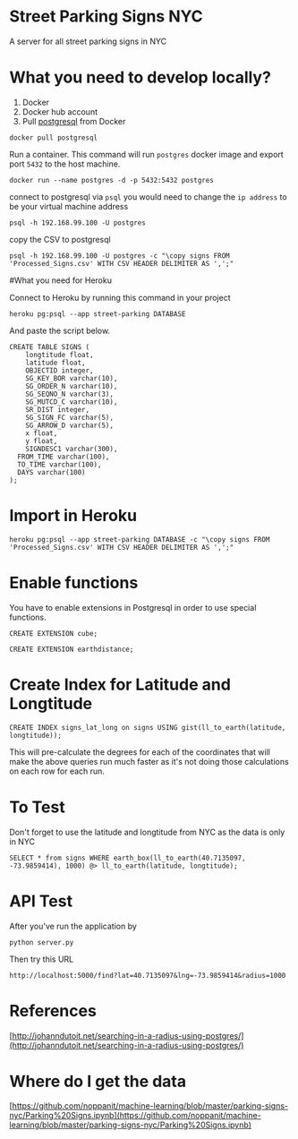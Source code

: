 # Street Parking Signs NYC
A server for all street parking signs in NYC

# What you need to develop locally?
1. Docker
2. Docker hub account
3. Pull [postgresql](https://hub.docker.com/_/postgres/) from Docker

```
docker pull postgresql
```

Run a container. This command will run `postgres` docker image and export port `5432` to the host machine.

```
docker run --name postgres -d -p 5432:5432 postgres
```

connect to postgresql via `psql` you would need to change the `ip address` to be your virtual machine address

```
psql -h 192.168.99.100 -U postgres
```

copy the CSV to postgresql
```
psql -h 192.168.99.100 -U postgres -c "\copy signs FROM 'Processed_Signs.csv' WITH CSV HEADER DELIMITER AS ',';"
```

#What you need for Heroku

Connect to Heroku by running this command in your project

```
heroku pg:psql --app street-parking DATABASE
```

And paste the script below.

```
CREATE TABLE SIGNS (
	longtitude float,
	latitude float,
	OBJECTID integer,
	SG_KEY_BOR varchar(10),
	SG_ORDER_N varchar(10),
	SG_SEQNO_N varchar(3),
	SG_MUTCD_C varchar(10),
	SR_DIST integer,
	SG_SIGN_FC varchar(5),
	SG_ARROW_D varchar(5),
	x float,
	y float,
	SIGNDESC1 varchar(300),
  FROM_TIME varchar(100),
  TO_TIME varchar(100),
  DAYS varchar(100)
);
```

# Import in Heroku

```
heroku pg:psql --app street-parking DATABASE -c "\copy signs FROM 'Processed_Signs.csv' WITH CSV HEADER DELIMITER AS ',';"
```

# Enable functions

You have to enable extensions in Postgresql in order to use special functions. 

```
CREATE EXTENSION cube;
```

```
CREATE EXTENSION earthdistance;
```

# Create Index for Latitude and Longtitude

```
CREATE INDEX signs_lat_long on signs USING gist(ll_to_earth(latitude, longtitude));
```

This will pre-calculate the degrees for each of the coordinates that will make the above queries run much faster as it's not doing those calculations on each row for each run.

# To Test

Don't forget to use the latitude and longtitude from NYC as the data is only in NYC

```
SELECT * from signs WHERE earth_box(ll_to_earth(40.7135097, -73.9859414), 1000) @> ll_to_earth(latitude, longtitude);
```

# API Test

After you've run the application by

```
python server.py
```

Then try this URL

```
http://localhost:5000/find?lat=40.7135097&lng=-73.9859414&radius=1000
```

# References

[http://johanndutoit.net/searching-in-a-radius-using-postgres/](http://johanndutoit.net/searching-in-a-radius-using-postgres/)


# Where do I get the data
[https://github.com/noppanit/machine-learning/blob/master/parking-signs-nyc/Parking%20Signs.ipynb](https://github.com/noppanit/machine-learning/blob/master/parking-signs-nyc/Parking%20Signs.ipynb)

